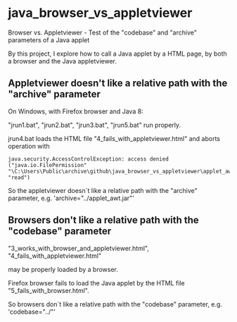 # java_browser_vs_appletviewer
Browser vs. Appletviewer - Test of the "codebase" and "archive" parameters of a Java applet

By this project, I explore how to call a Java applet by a HTML page, by both a browser and the Java appletviewer.

## Appletviewer doesn't like a relative path with the "archive" parameter ##
On Windows, with Firefox browser and Java 8:

"jrun1.bat",
"jrun2.bat",
"jrun3.bat",
"jrun5.bat"
run properly.

jrun4.bat
loads the HTML file "4_fails_with_appletviewer.html" and aborts operation with

    java.security.AccessControlException: access denied ("java.io.FilePermission"   
    "\C:\Users\Public\archive\github\java_browser_vs_appletviewer\applet_awt.jar" "read")

So the appletviewer doesn´t like a relative path with the "archive" parameter, e.g. 'archive="../applet_awt.jar"'

## Browsers don't like a relative path with the "codebase" parameter ##

"3_works_with_browser_and_appletviewer.html",
"4_fails_with_appletviewer.html"

may be properly loaded by a browser.

Firefox browser fails to load the Java applet by the HTML file "5_fails_with_browser.html".

So browsers don´t like a relative path with the "codebase" parameter, e.g. 'codebase="../"'



